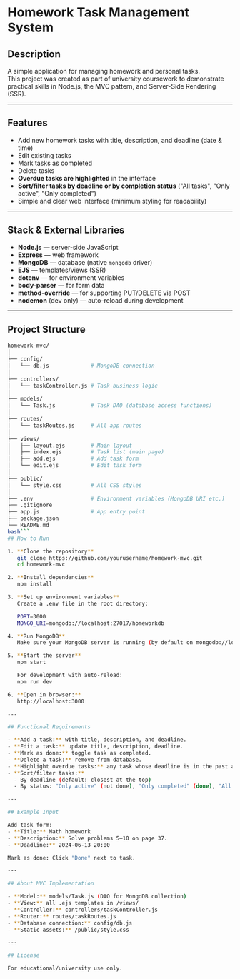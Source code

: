 # Homework Task Management System

## Description

A simple application for managing homework and personal tasks.  
This project was created as part of university coursework to demonstrate practical skills in Node.js, the MVC pattern, and Server-Side Rendering (SSR).

---

## Features

- Add new homework tasks with title, description, and deadline (date & time)
- Edit existing tasks
- Mark tasks as completed
- Delete tasks
- **Overdue tasks are highlighted** in the interface
- **Sort/filter tasks by deadline or by completion status** ("All tasks", "Only active", "Only completed")
- Simple and clear web interface (minimum styling for readability)

---

## Stack & External Libraries

- **Node.js** — server-side JavaScript
- **Express** — web framework
- **MongoDB** — database (native `mongodb` driver)
- **EJS** — templates/views (SSR)
- **dotenv** — for environment variables
- **body-parser** — for form data
- **method-override** — for supporting PUT/DELETE via POST
- **nodemon** (dev only) — auto-reload during development

---

## Project Structure
```bash
homework-mvc/
│
├── config/
│   └── db.js             # MongoDB connection
│
├── controllers/
│   └── taskController.js # Task business logic
│
├── models/
│   └── Task.js           # Task DAO (database access functions)
│
├── routes/
│   └── taskRoutes.js     # All app routes
│
├── views/
│   ├── layout.ejs        # Main layout
│   ├── index.ejs         # Task list (main page)
│   ├── add.ejs           # Add task form
│   └── edit.ejs          # Edit task form
│
├── public/
│   └── style.css         # All CSS styles
│
├── .env                  # Environment variables (MongoDB URI etc.)
├── .gitignore
├── app.js                # App entry point
├── package.json
└── README.md
bash```
## How to Run

1. **Clone the repository**
   git clone https://github.com/yourusername/homework-mvc.git
   cd homework-mvc

2. **Install dependencies**
   npm install

3. **Set up environment variables**
   Create a .env file in the root directory:

   PORT=3000
   MONGO_URI=mongodb://localhost:27017/homeworkdb

4. **Run MongoDB**
   Make sure your MongoDB server is running (by default on mongodb://localhost:27017).

5. **Start the server**
   npm start

   For development with auto-reload:
   npm run dev

6. **Open in browser:**
   http://localhost:3000

---

## Functional Requirements

- **Add a task:** with title, description, and deadline.
- **Edit a task:** update title, description, deadline.
- **Mark as done:** toggle task as completed.
- **Delete a task:** remove from database.
- **Highlight overdue tasks:** any task whose deadline is in the past and not completed is visually marked.
- **Sort/filter tasks:**
  - By deadline (default: closest at the top)
  - By status: "Only active" (not done), "Only completed" (done), "All tasks" (default).

---

## Example Input

Add task form:
- **Title:** Math homework
- **Description:** Solve problems 5–10 on page 37.
- **Deadline:** 2024-06-13 20:00

Mark as done: Click "Done" next to task.

---

## About MVC Implementation

- **Model:** models/Task.js (DAO for MongoDB collection)
- **View:** all .ejs templates in /views/
- **Controller:** controllers/taskController.js
- **Router:** routes/taskRoutes.js
- **Database connection:** config/db.js
- **Static assets:** /public/style.css

---

## License

For educational/university use only.
